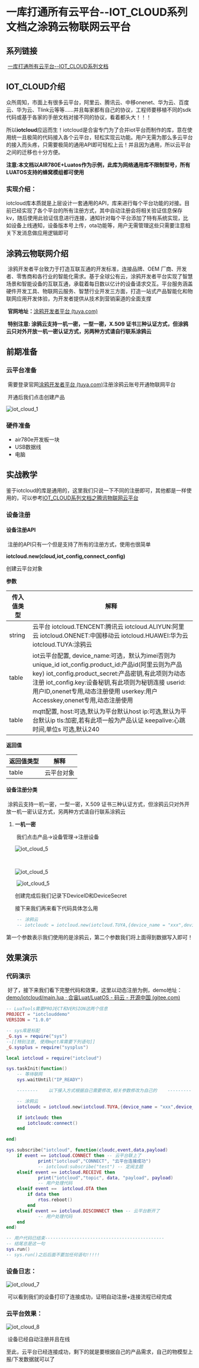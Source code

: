 # 一库打通所有云平台--IOT_CLOUD系列文档之涂鸦云物联网云平台

## 系列链接

​	[一库打通所有云平台--IOT_CLOUD系列文档](https://gitee.com/openLuat/luatos-doc-pool/blob/master/public/20240912_any_luatos_iotcloud.md)

## IOT_CLOUD介绍

​	众所周知，市面上有很多云平台，阿里云、腾讯云、中移onenet、华为云、百度云、华为云、Tlink云等等......并且每家都有自己的协议，工程师要移植不同的sdk代码或基于各家的手册文档对接不同的协议，看着都头大！！！

​	所以**iotcloud**应运而生！iotcloud是合宙专门为了合并iot平台而制作的库，意在使用统一且极简的代码接入各个云平台，轻松实现云功能。用户无需为那么多云平台的接入而头疼，只需要极简的通用API即可轻松上云！并且因为通用，所以云平台之间的迁移也十分方便。

​	**注意:本文档以AIR780E+Luatos作为示例，此库为网络通用库不限制型号，所有LUATOS支持的蜂窝模组都可使用**

### 实现介绍：

​	iotcloud库本质就是上层设计一套通用的API，库来进行每个平台功能的对接。目前已经实现了各个平台的所有注册方式，其中自动注册会将相关验证信息保存kv，随后使用此验证信息进行连接，通知针对每个平台添加了特有系统实现，比如设备上线通知，设备版本号上传，ota功能等，用户无需管理这些只需要注意相关下发消息做应用逻辑即可

## 涂鸦云物联网介绍

​	涂鸦开发者平台致力于打造互联互通的开发标准，连接品牌、OEM 厂商、开发者、零售商和各行业的智能化需求。基于全球公有云，涂鸦开发者平台实现了智慧场景和智能设备的互联互通，承载着每日数以亿计的设备请求交互。平台服务涵盖硬件开发工具、物联网云服务、智慧行业开发三方面，打造一站式产品智能化和物联网应用开发体验，为开发者提供从技术到营销渠道的全面支撑

​	**官网地址：**[涂鸦开发者平台 (tuya.com)](https://platform.tuya.com/)

​	**特别注意: 涂鸦云支持一机一密，一型一密，X.509 证书三种认证方式，但涂鸦云只对外开放一机一密认证方式，另两种方式请自行联系涂鸦云**

## 前期准备

### 云平台准备

​	需要登录官网[涂鸦开发者平台 (tuya.com)](https://platform.tuya.com/)注册涂鸦云账号开通物联网平台

​	开通后我们点击创建产品

![iot_cloud_1](./image/iot_cloud/tuya/iot_cloud_1.png)



### 硬件准备

- air780e开发板一块
- USB数据线
- 电脑

## 实战教学

​	鉴于iotcloud的库是通用的，这里我们只说一下不同的注册即可，其他都是一样使用的，可以参考[IOT_CLOUD系列文档之腾讯物联网云平台](https://gitee.com/openLuat/luatos-doc-pool/blob/master/public/20240906_any_luatos_iotcloud_txiot.md)

### 设备注册

#### 设备注册API

​	注册的API只有一个但是支持了所有的注册方式，使用也很简单

**iotcloud.new(cloud,iot_config,connect_config)**

创建云平台对象

**参数**

| 传入值类型 | 解释                                                         |
| ---------- | ------------------------------------------------------------ |
| string     | 云平台 iotcloud.TENCENT:腾讯云 iotcloud.ALIYUN:阿里云 iotcloud.ONENET:中国移动云 iotcloud.HUAWEI:华为云 iotcloud.TUYA:涂鸦云 |
| table      | iot云平台配置, device_name:可选，默认为imei否则为unique_id iot_config.product_id:产品id(阿里云则为产品key) iot_config.product_secret:产品密钥,有此项则为动态注册 iot_config.key:设备秘钥,有此项则为秘钥连接 userid:用户ID,onenet专用,动态注册使用 userkey:用户Accesskey,onenet专用,动态注册使用 |
| table      | mqtt配置, host:可选,默认为平台默认host ip:可选,默认为平台默认ip tls:加密,若有此项一般为产品认证 keepalive:心跳时间,单位s 可选,默认240 |

**返回值**

| 返回值类型 | 解释       |
| ---------- | ---------- |
| table      | 云平台对象 |

#### 设备注册分类

​	涂鸦云支持一机一密，一型一密，X.509 证书三种认证方式，但涂鸦云只对外开放一机一密认证方式，另两种方式请自行联系涂鸦云

1. **一机一密**

   ​	我们点击产品->设备管理->注册设备	

   ![iot_cloud_5](./image/iot_cloud/tuya/iot_cloud_2.png)

   ​	
   
   ![iot_cloud_5](./image/iot_cloud/tuya/iot_cloud_3.png)
   
   ​	![iot_cloud_5](./image/iot_cloud/tuya/iot_cloud_4.png)
   
   创建完成后我们记录下DeviceID和DeviceSecret
   
   接下来我们再来看下代码具体怎么用

```lua
    -- 涂鸦云 
    -- iotcloudc = iotcloud.new(iotcloud.TUYA,{device_name = "xxx",device_secret = "xxx"})

```

​	第一个参数表示我们使用的是涂鸦云，第二个参数我们将上面得到数据写入即可！

## 效果演示

### 代码演示

​	好了，接下来我们看下完整代码和效果，这里以动态注册为例，demo地址：[demo/iotcloud/main.lua · 合宙Luat/LuatOS - 码云 - 开源中国 (gitee.com)](https://gitee.com/openLuat/LuatOS/blob/master/demo/iotcloud/main.lua)

```lua
-- LuaTools需要PROJECT和VERSION这两个信息
PROJECT = "iotclouddemo"
VERSION = "1.0.0"

-- sys库是标配
_G.sys = require("sys")
--[[特别注意, 使用mqtt库需要下列语句]]
_G.sysplus = require("sysplus")

local iotcloud = require("iotcloud")

sys.taskInit(function()
    -- 等待联网
    sys.waitUntil("IP_READY")

    --------    以下接入方式根据自己需要修改,相关参数修改为自己的    ---------

    -- 涂鸦云 
    iotcloudc = iotcloud.new(iotcloud.TUYA,{device_name = "xxx",device_secret = "xxx"})

    if iotcloudc then
        iotcloudc:connect()
    end

end)

sys.subscribe("iotcloud", function(cloudc,event,data,payload)
    if event == iotcloud.CONNECT then -- 云平台联上了
            print("iotcloud","CONNECT", "云平台连接成功")
            -- iotcloud:subscribe("test") -- 定阅主题
    elseif event == iotcloud.RECEIVE then
            print("iotcloud","topic", data, "payload", payload)
            -- 用户处理代码
    elseif event ==  iotcloud.OTA then
        if data then
            rtos.reboot()
        end
    elseif event == iotcloud.DISCONNECT then -- 云平台断开了
            -- 用户处理代码
    end
end)

-- 用户代码已结束---------------------------------------------
-- 结尾总是这一句
sys.run()
-- sys.run()之后后面不要加任何语句!!!!!

```

### 设备日志：

![iot_cloud_7](./image/iot_cloud/tuya/iot_cloud_5.png)

​	可以看到我们的设备打印了连接成功，证明自动注册+连接流程已经完成

### 云平台效果：

![iot_cloud_8](./image/iot_cloud/tuya/iot_cloud_6.png)

​	设备已经自动注册并且在线

​	至此，云平台已经连接成功，剩下的就是要根据自己的产品需求，自己的物模型上报/下发数据就可以了























